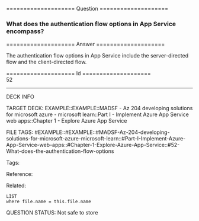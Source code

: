 ==================== Question ====================  

### What does the authentication flow options in App Service encompass?  

==================== Answer ====================  

The authentication flow options in App Service include the server-directed flow and the client-directed flow.

==================== Id ====================  
52

---

DECK INFO

TARGET DECK: EXAMPLE::EXAMPLE::MADSF - Az 204 developing solutions for microsoft azure - microsoft learn::Part I - Implement Azure App Service web apps::Chapter 1 - Explore Azure App Service

FILE TAGS: #EXAMPLE::#EXAMPLE::#MADSF-Az-204-developing-solutions-for-microsoft-azure-microsoft-learn::#Part-I-Implement-Azure-App-Service-web-apps::#Chapter-1-Explore-Azure-App-Service::#52-What-does-the-authentication-flow-options

Tags:

Reference:

Related:

```dataview
LIST
where file.name = this.file.name
```

QUESTION STATUS: Not safe to store
